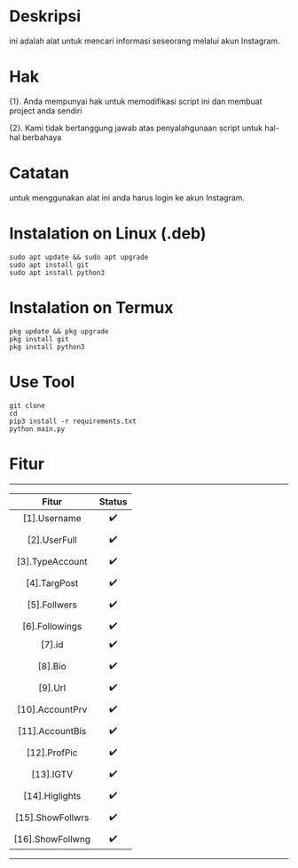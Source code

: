 # Deskripsi
ini adalah alat untuk mencari informasi seseorang melalui akun Instagram.




# Hak
{1}. Anda mempunyai hak untuk memodifikasi script ini dan membuat project anda sendiri

{2}. Kami tidak bertanggung jawab atas penyalahgunaan script untuk hal-hal berbahaya




# Catatan
untuk menggunakan alat ini anda harus login ke akun Instagram.




# Instalation on Linux (.deb)
```
sudo apt update && sudo apt upgrade
sudo apt install git
sudo apt install python3
```




# Instalation on Termux
```
pkg update && pkg upgrade
pkg install git
pkg install python3
```




# Use Tool
```
git clone 
cd 
pip3 install -r requirements.txt
python main.py 
```

# Fitur 

______________________________
|       Fitur      |  Status |
|:----------------:|:-------:|
| [1].Username     |    ✔️   |
|                  |         |
| [2].UserFull     |    ✔️   |
|                  |         |
| [3].TypeAccount  |    ✔️   |
|                  |         |
| [4].TargPost     |    ✔️   |
|                  |         |
| [5].Follwers     |    ✔️   |
|                  |         |
| [6].Followings   |    ✔️   |
| [7].id           |    ✔️   |
|                  |         |
| [8].Bio          |    ✔️   |
|                  |         |
| [9].Url          |    ✔️   |
|                  |         |
| [10].AccountPrv  |    ✔️   |
|                  |         |
| [11].AccountBis  |    ✔️   |
|                  |         |
| [12].ProfPic     |    ✔️   |
|                  |         |
| [13].IGTV        |    ✔️   |
|                  |         |
| [14].Higlights   |    ✔️   |
|                  |         |
| [15].ShowFollwrs |    ✔️   |
|                  |         |
| [16].ShowFollwng |    ✔️   |
------------------------------